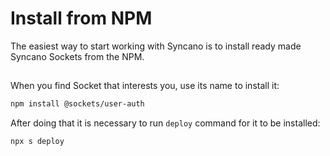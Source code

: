 # Install from NPM

The easiest way to start working with Syncano is to install ready made Syncano Sockets from the NPM.

##
When you find Socket that interests you, use its name to install it:

```sh
npm install @sockets/user-auth
```

After doing that it is necessary to run `deploy` command for it to be installed:

```sh
npx s deploy
```
